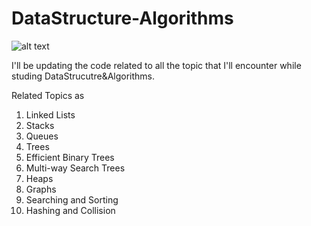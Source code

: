 # DataStructure-Algorithms

![alt text](https://cdn-images-1.medium.com/max/1000/0*VipVYAeCBQSqs3NC.jpg)


I'll be updating the code related to all the topic that I'll encounter while studing DataStrucutre&Algorithms. 

Related Topics as 
01. Linked Lists 
02. Stacks
03. Queues
04. Trees
05. Efficient Binary Trees
06. Multi-way Search Trees
07. Heaps
08. Graphs
09. Searching and Sorting
10. Hashing and Collision
